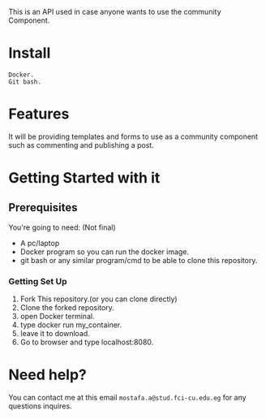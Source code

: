 This is an API used in case anyone wants to use the community Component.
# Install

```
Docker.
Git bash.
```

# Features

It will be providing templates and forms to use as a community component such as commenting and publishing a post.

# Getting Started with it

## Prerequisites
You're going to need:
(Not final)
* A pc/laptop
* Docker program so you can run the docker image.
* git bash or any similar program/cmd to be able to clone this repository.

### Getting Set Up

1. Fork This repository.(or you can clone directly)
2. Clone the forked repository.
3. open Docker terminal.
4. type docker run my_container.
5. leave it to download.
6. Go to browser and type localhost:8080.

# Need help? 
You can contact me at this email ``mostafa.a@stud.fci-cu.edu.eg`` for any questions inquires.
